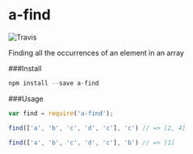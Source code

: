 # a-find
![Travis](https://travis-ci.org/bjarneo/array-find.svg?branch=master) <br />

Finding all the occurrences of an element in an array

###Install
```Javascript
npm install --save a-find
```

###Usage
```Javascript
var find = require('a-find');

find(['a', 'b', 'c', 'd', 'c'], 'c') // => [2, 4]

find(['a', 'b', 'c', 'd', 'c'], 'b') // => [1]
```
